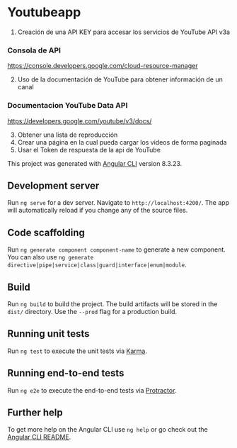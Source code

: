 # Youtubeapp

1. Creación de una API KEY para accesar los servicios de YouTube API v3a

### Consola de API

https://console.developers.google.com/cloud-resource-manager

2. Uso de la documentación de YouTube para obtener información de un canal
### Documentacion YouTube Data API
https://developers.google.com/youtube/v3/docs/

3. Obtener una lista de reproducción
4. Crear una página en la cual pueda cargar los videos de forma paginada
5. Usar el Token de respuesta de la api de YouTube






This project was generated with [Angular CLI](https://github.com/angular/angular-cli) version 8.3.23.

## Development server

Run `ng serve` for a dev server. Navigate to `http://localhost:4200/`. The app will automatically reload if you change any of the source files.

## Code scaffolding

Run `ng generate component component-name` to generate a new component. You can also use `ng generate directive|pipe|service|class|guard|interface|enum|module`.

## Build

Run `ng build` to build the project. The build artifacts will be stored in the `dist/` directory. Use the `--prod` flag for a production build.

## Running unit tests

Run `ng test` to execute the unit tests via [Karma](https://karma-runner.github.io).

## Running end-to-end tests

Run `ng e2e` to execute the end-to-end tests via [Protractor](http://www.protractortest.org/).

## Further help

To get more help on the Angular CLI use `ng help` or go check out the [Angular CLI README](https://github.com/angular/angular-cli/blob/master/README.md).
